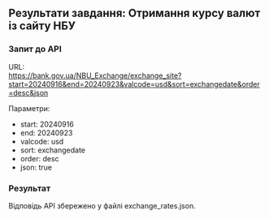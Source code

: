 ## Результати завдання: Отримання курсу валют із сайту НБУ

### Запит до API
URL:  
https://bank.gov.ua/NBU_Exchange/exchange_site?start=20240916&end=20240923&valcode=usd&sort=exchangedate&order=desc&json

Параметри:
- start: 20240916
- end: 20240923
- valcode: usd
- sort: exchangedate
- order: desc
- json: true

### Результат
Відповідь API збережено у файлі exchange_rates.json.